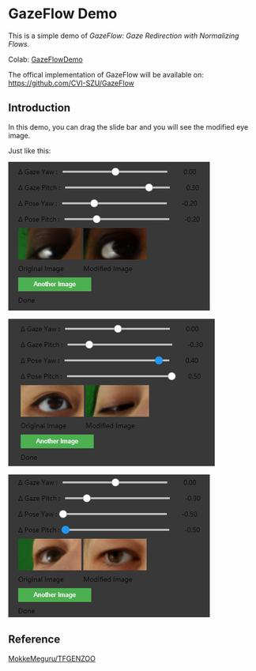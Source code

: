 # GazeFlow Demo
This is a simple demo of *GazeFlow: Gaze Redirection with Normalizing Flows.*

Colab:  [GazeFlowDemo](https://colab.research.google.com/drive/1TALhnvy6CuyzpC29mS8CShZH3mpV8AAG?usp=sharing)

The offical implementation of GazeFlow will be available on: https://github.com/CVI-SZU/GazeFlow

## Introduction

In this demo, you can drag the slide bar and you will see the modified eye image.

Just like this:

![img](imgs/img_3.png)

![img](imgs/img_4.png)

![img](imgs/img_5.png)


## Reference

[MokkeMeguru/TFGENZOO](https://github.com/MokkeMeguru/TFGENZOO)
